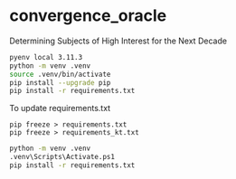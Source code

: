 # convergence_oracle

Determining Subjects of High Interest for the Next Decade

```Bash
pyenv local 3.11.3
python -m venv .venv
source .venv/bin/activate
pip install --upgrade pip
pip install -r requirements.txt
```

To update requirements.txt

```
pip freeze > requirements.txt
pip freeze > requirements_kt.txt
```

```sh
python -m venv .venv
.venv\Scripts\Activate.ps1
pip install -r requirements.txt
```
